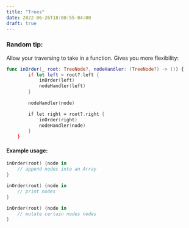 ```yaml
---
title: "Trees"
date: 2022-06-26T18:00:55-04:00
draft: true
---
```


### Random tip: 

Allow your traversing to take in a function. Gives you more flexibility: 

```swift
func inOrder(_ root: TreeNode?, nodeHandler: (TreeNode?) -> ()) {
        if let left = root?.left {
            inOrder(left)
            nodeHandler(left)
        }
        
        nodeHandler(node)

        if let right = root?.right { 
            inOrder(right)
            nodeHandler(node)
        }
    }
```

#### Example usage: 
```swift
inOrder(root) {node in 
    // append nodes into an Array
}

inOrder(root) {node in 
    // print nodes
}

inOrder(root) {node in 
    // mutate certain nodes nodes
}
```


 
